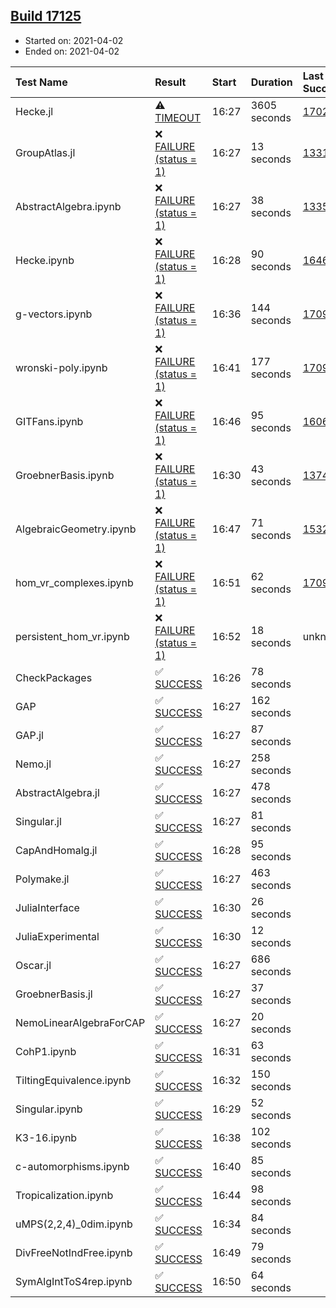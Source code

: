 ## [Build 17125](https://oscarci.mathematik.uni-kl.de/job/oscar/17125/)

* Started on: 2021-04-02
* Ended on: 2021-04-02

| Test Name    | Result | Start | Duration | Last Success | First Failure |
|:-------------|:-------|:------|:---------|:-------------|:--------------|
| Hecke.jl | ⚠ [TIMEOUT](https://oscarci.mathematik.uni-kl.de/job/oscar/17125/artifact/logs/build-17125/Hecke.jl.log) | 16:27 | 3605 seconds | [17022](https://oscarci.mathematik.uni-kl.de/job/oscar/17022/) | [17023](https://oscarci.mathematik.uni-kl.de/job/oscar/17023/) |
| GroupAtlas.jl | ❌ [FAILURE (status = 1)](https://oscarci.mathematik.uni-kl.de/job/oscar/17125/artifact/logs/build-17125/GroupAtlas.jl.log) | 16:27 | 13 seconds | [13311](https://oscarci.mathematik.uni-kl.de/job/oscar/13311/) | [13312](https://oscarci.mathematik.uni-kl.de/job/oscar/13312/) |
| AbstractAlgebra.ipynb | ❌ [FAILURE (status = 1)](https://oscarci.mathematik.uni-kl.de/job/oscar/17125/artifact/logs/build-17125/AbstractAlgebra.ipynb.log) | 16:27 | 38 seconds | [13355](https://oscarci.mathematik.uni-kl.de/job/oscar/13355/) | [13356](https://oscarci.mathematik.uni-kl.de/job/oscar/13356/) |
| Hecke.ipynb | ❌ [FAILURE (status = 1)](https://oscarci.mathematik.uni-kl.de/job/oscar/17125/artifact/logs/build-17125/Hecke.ipynb.log) | 16:28 | 90 seconds | [16463](https://oscarci.mathematik.uni-kl.de/job/oscar/16463/) | [16464](https://oscarci.mathematik.uni-kl.de/job/oscar/16464/) |
| g-vectors.ipynb | ❌ [FAILURE (status = 1)](https://oscarci.mathematik.uni-kl.de/job/oscar/17125/artifact/logs/build-17125/g-vectors.ipynb.log) | 16:36 | 144 seconds | [17099](https://oscarci.mathematik.uni-kl.de/job/oscar/17099/) | [17100](https://oscarci.mathematik.uni-kl.de/job/oscar/17100/) |
| wronski-poly.ipynb | ❌ [FAILURE (status = 1)](https://oscarci.mathematik.uni-kl.de/job/oscar/17125/artifact/logs/build-17125/wronski-poly.ipynb.log) | 16:41 | 177 seconds | [17098](https://oscarci.mathematik.uni-kl.de/job/oscar/17098/) | [17099](https://oscarci.mathematik.uni-kl.de/job/oscar/17099/) |
| GITFans.ipynb | ❌ [FAILURE (status = 1)](https://oscarci.mathematik.uni-kl.de/job/oscar/17125/artifact/logs/build-17125/GITFans.ipynb.log) | 16:46 | 95 seconds | [16068](https://oscarci.mathematik.uni-kl.de/job/oscar/16068/) | [16069](https://oscarci.mathematik.uni-kl.de/job/oscar/16069/) |
| GroebnerBasis.ipynb | ❌ [FAILURE (status = 1)](https://oscarci.mathematik.uni-kl.de/job/oscar/17125/artifact/logs/build-17125/GroebnerBasis.ipynb.log) | 16:30 | 43 seconds | [13748](https://oscarci.mathematik.uni-kl.de/job/oscar/13748/) | [13749](https://oscarci.mathematik.uni-kl.de/job/oscar/13749/) |
| AlgebraicGeometry.ipynb | ❌ [FAILURE (status = 1)](https://oscarci.mathematik.uni-kl.de/job/oscar/17125/artifact/logs/build-17125/AlgebraicGeometry.ipynb.log) | 16:47 | 71 seconds | [15322](https://oscarci.mathematik.uni-kl.de/job/oscar/15322/) | [15323](https://oscarci.mathematik.uni-kl.de/job/oscar/15323/) |
| hom_vr_complexes.ipynb | ❌ [FAILURE (status = 1)](https://oscarci.mathematik.uni-kl.de/job/oscar/17125/artifact/logs/build-17125/hom_vr_complexes.ipynb.log) | 16:51 | 62 seconds | [17099](https://oscarci.mathematik.uni-kl.de/job/oscar/17099/) | [17100](https://oscarci.mathematik.uni-kl.de/job/oscar/17100/) |
| persistent_hom_vr.ipynb | ❌ [FAILURE (status = 1)](https://oscarci.mathematik.uni-kl.de/job/oscar/17125/artifact/logs/build-17125/persistent_hom_vr.ipynb.log) | 16:52 | 18 seconds | unknown | unknown |
| CheckPackages | ✅ [SUCCESS](https://oscarci.mathematik.uni-kl.de/job/oscar/17125/artifact/logs/build-17125/CheckPackages.log) | 16:26 | 78 seconds |  |  |
| GAP | ✅ [SUCCESS](https://oscarci.mathematik.uni-kl.de/job/oscar/17125/artifact/logs/build-17125/GAP.log) | 16:27 | 162 seconds |  |  |
| GAP.jl | ✅ [SUCCESS](https://oscarci.mathematik.uni-kl.de/job/oscar/17125/artifact/logs/build-17125/GAP.jl.log) | 16:27 | 87 seconds |  |  |
| Nemo.jl | ✅ [SUCCESS](https://oscarci.mathematik.uni-kl.de/job/oscar/17125/artifact/logs/build-17125/Nemo.jl.log) | 16:27 | 258 seconds |  |  |
| AbstractAlgebra.jl | ✅ [SUCCESS](https://oscarci.mathematik.uni-kl.de/job/oscar/17125/artifact/logs/build-17125/AbstractAlgebra.jl.log) | 16:27 | 478 seconds |  |  |
| Singular.jl | ✅ [SUCCESS](https://oscarci.mathematik.uni-kl.de/job/oscar/17125/artifact/logs/build-17125/Singular.jl.log) | 16:27 | 81 seconds |  |  |
| CapAndHomalg.jl | ✅ [SUCCESS](https://oscarci.mathematik.uni-kl.de/job/oscar/17125/artifact/logs/build-17125/CapAndHomalg.jl.log) | 16:28 | 95 seconds |  |  |
| Polymake.jl | ✅ [SUCCESS](https://oscarci.mathematik.uni-kl.de/job/oscar/17125/artifact/logs/build-17125/Polymake.jl.log) | 16:27 | 463 seconds |  |  |
| JuliaInterface | ✅ [SUCCESS](https://oscarci.mathematik.uni-kl.de/job/oscar/17125/artifact/logs/build-17125/JuliaInterface.log) | 16:30 | 26 seconds |  |  |
| JuliaExperimental | ✅ [SUCCESS](https://oscarci.mathematik.uni-kl.de/job/oscar/17125/artifact/logs/build-17125/JuliaExperimental.log) | 16:30 | 12 seconds |  |  |
| Oscar.jl | ✅ [SUCCESS](https://oscarci.mathematik.uni-kl.de/job/oscar/17125/artifact/logs/build-17125/Oscar.jl.log) | 16:27 | 686 seconds |  |  |
| GroebnerBasis.jl | ✅ [SUCCESS](https://oscarci.mathematik.uni-kl.de/job/oscar/17125/artifact/logs/build-17125/GroebnerBasis.jl.log) | 16:27 | 37 seconds |  |  |
| NemoLinearAlgebraForCAP | ✅ [SUCCESS](https://oscarci.mathematik.uni-kl.de/job/oscar/17125/artifact/logs/build-17125/NemoLinearAlgebraForCAP.log) | 16:27 | 20 seconds |  |  |
| CohP1.ipynb | ✅ [SUCCESS](https://oscarci.mathematik.uni-kl.de/job/oscar/17125/artifact/logs/build-17125/CohP1.ipynb.log) | 16:31 | 63 seconds |  |  |
| TiltingEquivalence.ipynb | ✅ [SUCCESS](https://oscarci.mathematik.uni-kl.de/job/oscar/17125/artifact/logs/build-17125/TiltingEquivalence.ipynb.log) | 16:32 | 150 seconds |  |  |
| Singular.ipynb | ✅ [SUCCESS](https://oscarci.mathematik.uni-kl.de/job/oscar/17125/artifact/logs/build-17125/Singular.ipynb.log) | 16:29 | 52 seconds |  |  |
| K3-16.ipynb | ✅ [SUCCESS](https://oscarci.mathematik.uni-kl.de/job/oscar/17125/artifact/logs/build-17125/K3-16.ipynb.log) | 16:38 | 102 seconds |  |  |
| c-automorphisms.ipynb | ✅ [SUCCESS](https://oscarci.mathematik.uni-kl.de/job/oscar/17125/artifact/logs/build-17125/c-automorphisms.ipynb.log) | 16:40 | 85 seconds |  |  |
| Tropicalization.ipynb | ✅ [SUCCESS](https://oscarci.mathematik.uni-kl.de/job/oscar/17125/artifact/logs/build-17125/Tropicalization.ipynb.log) | 16:44 | 98 seconds |  |  |
| uMPS(2,2,4)_0dim.ipynb | ✅ [SUCCESS](https://oscarci.mathematik.uni-kl.de/job/oscar/17125/artifact/logs/build-17125/uMPS-2-2-4-_0dim.ipynb.log) | 16:34 | 84 seconds |  |  |
| DivFreeNotIndFree.ipynb | ✅ [SUCCESS](https://oscarci.mathematik.uni-kl.de/job/oscar/17125/artifact/logs/build-17125/DivFreeNotIndFree.ipynb.log) | 16:49 | 79 seconds |  |  |
| SymAlgIntToS4rep.ipynb | ✅ [SUCCESS](https://oscarci.mathematik.uni-kl.de/job/oscar/17125/artifact/logs/build-17125/SymAlgIntToS4rep.ipynb.log) | 16:50 | 64 seconds |  |  |
